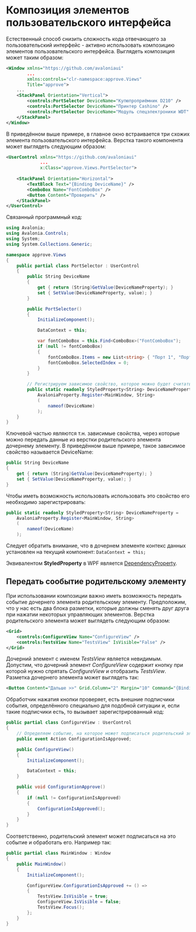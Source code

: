 # Композиция элементов пользовательского интерфейса

Естественный способ снизить сложность кода отвечающего за пользовательский интерфейс - активно использовать композицию элементов пользовательского интерфейса. Выглядеть композиция может таким образом:

``` xml
<Window xmlns="https://github.com/avaloniaui"
        ...
		xmlns:controls="clr-namespace:approve.Views"
        Title="approve">
    ...
    <StackPanel Orientation="Vertical">
        <controls:PortSelector DeviceName="Купюпроприёмник D210" />
        <controls:PortSelector DeviceName="Принтер Cashino" />
        <controls:PortSelector DeviceName="Модуль спецэлектроники WDT" />
    </StackPanel>
</Window>
```

В приведённом выше примере, в главное окно встраивается три схожих элемента пользовательского интерфейса. Верстка такого компонента может выглядеть следующим образом:

``` xml
<UserControl xmlns="https://github.com/avaloniaui"
             ...
             x:Class="approve.Views.PortSelector">
	
	<StackPanel Orientation="Horizontal">
		<TextBlock Text="{Binding DeviceName}" />
		<ComboBox Name="FontComboBox" />
		<Button Content="Проверить" />
	</StackPanel>
</UserControl>
```

Связанный программный код:

``` csharp
using Avalonia;
using Avalonia.Controls;
using System;
using System.Collections.Generic;

namespace approve.Views
{
    public partial class PortSelector : UserControl
    {
        public String DeviceName
        {
            get { return (String)GetValue(DeviceNameProperty); }
            set { SetValue(DeviceNameProperty, value); }
        }

        public PortSelector()
        {
            InitializeComponent();

            DataContext = this;

            var fontComboBox = this.Find<ComboBox>("FontComboBox");
            if (null != fontComboBox)
            {
                fontComboBox.Items = new List<string> { "Порт 1", "Порт 2", "Порт 3", "Порт 4" };
                fontComboBox.SelectedIndex = 0;
            }
        }

        // Регистрируем зависимое свойство, которое можно будет считать и установить в том числе, в родительском органе управления
        public static readonly StyledProperty<String> DeviceNameProperty =
            AvaloniaProperty.Register<MainWindow, String>
            (
                nameof(DeviceName)
            );
    }
}
```

Ключевой частью являются т.н. зависимые свойства, через которые можно передать данные из верстки родительского элемента дочернему элементу. В приведённом выше примере, такое зависимое свойство называется DeviceName:

``` csharp
public String DeviceName
{
    get { return (String)GetValue(DeviceNameProperty); }
    set { SetValue(DeviceNameProperty, value); }
}
```

Чтобы иметь возможность использовать использовать это свойство его необходимо зарегистрировать:

``` csharp
public static readonly StyledProperty<String> DeviceNameProperty =
    AvaloniaProperty.Register<MainWindow, String>
    (
        nameof(DeviceName)
    );
```

Следует обратить внимание, что в дочернем элементе контекс данных установлен на текущий компонент: `DataContext = this;`

Эквивалентом **StyledProperty** в WPF является [DependencyProperty](https://github.com/Kerminator1973/BVSDesktopSupport/blob/main/ui_composition.md).

## Передать сообытие родительскому элементу

При использовании композиции важно иметь возможность передать событие дочернего элемента родительскому элементу. Предположим, что у нас есть два блока разметки, которые должны сменять друг друга при нажатии некоторых управляющих элементов. Верстка родительского элемента может выглядеть следующим образом:

``` xml
<Grid>
    <controls:ConfigureView Name="ConfigureView" />
    <controls:TestsView Name="TestsView" IsVisible="False" />
</Grid>
```

Дочерний элемент с именем _TestsView_ является невидимым. Допустим, что дочерний элемент _ConfigureView_ содержит кнопку при которой нужно спрятать _ConfigureView_ и отобразить _TestsView_. Разметка дочернего элемента может выглядеть так:

``` xml
<Button Content="Дальше >>" Grid.Column="2" Margin="10" Command="{Binding ConfigurationApprove}" />
```

Обработчик нажатия кнопки проверяет, есть внешние подписчики события, определённого специально для подобной ситуации и, если такие подписчики есть, то вызывает зарегистрированный код:

``` csharp
public partial class ConfigureView : UserControl
{
    // Определяем событие, на которое может подписаться родительский элемент
    public event Action ConfigurationIsApproved;

    public ConfigureView()
    {
        InitializeComponent();

        DataContext = this;
    }

    public void ConfigurationApprove()
    {
        if (null != ConfigurationIsApproved)
        {
            ConfigurationIsApproved();
        }
    }
}
```

Соответственно, родительский элемент может подписаться на это событие и обработать его. Например так:

``` csharp
public partial class MainWindow : Window
{
    public MainWindow()
    {
        InitializeComponent();

        ConfigureView.ConfigurationIsApproved += () =>
        {
            TestsView.IsVisible = true;
            ConfigureView.IsVisible = false;
            TestsView.Focus();
        };
    }
}
```
